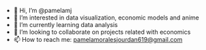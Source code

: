 - 👋 Hi, I’m @pamelamj
- 👀 I’m interested in data visualization, economic models and anime
- 🌱 I’m currently learning data analysis
- 💞️ I’m looking to collaborate on projects related with economics
- 📫 How to reach me: pamelamoralesjourdan619@gmail.com

<!---
pamelamj/pamelamj is a ✨ special ✨ repository because its `README.md` (this file) appears on your GitHub profile.
You can click the Preview link to take a look at your changes.
--->
